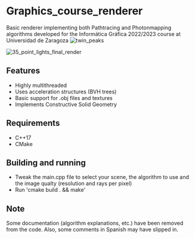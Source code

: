# Graphics_course_renderer
Basic renderer implementing both Pathtracing and Photonmapping algorithms developed for the Informática Gráfica 2022/2023 course at Universidad de Zaragoza
![twin_peaks](https://github.com/Sondeluz/Graphics_course_renderer/assets/56542714/4b0721ea-b23f-4703-9c83-e8b9faf11b27)

![35_point_lights_final_render](https://github.com/Sondeluz/Graphics_course_renderer/assets/56542714/143493cc-6e11-402c-ae28-ad1479fc1d3a)

## Features
- Highly multithreaded
- Uses acceleration structures (BVH trees)
- Basic support for .obj files and textures
- Implements Constructive Solid Geometry
## Requirements
- C++17
- CMake
## Building and running
- Tweak the main.cpp file to select your scene, the algorithm to use and the image qualty (resolution and rays per pixel)
- Run 'cmake build . && make'
## Note
Some documentation (algorithm explanations, etc.) have been removed from the code. Also, some comments in Spanish may have slipped in.
